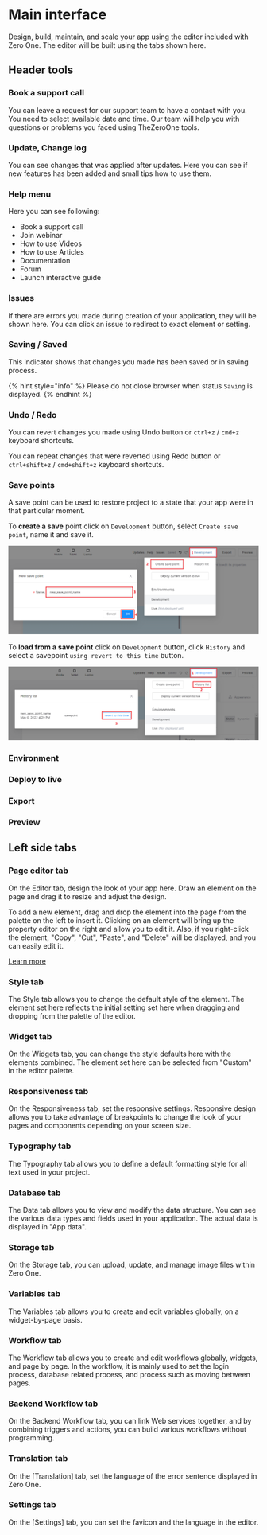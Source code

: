 # Main interface

Design, build, maintain, and scale your app using the editor included with Zero One. The editor will be built using the tabs shown here.&#x20;

## Header tools

### Book a support call

You can leave a request for our support team to have a contact with you. You need to select available date and time. Our team will help you with questions or problems you faced using TheZeroOne tools.

### Update, Change log

You can see changes that was applied after updates. Here you can see if new features has been added and small tips how to use them.&#x20;

### Help menu

Here you can see following:

* Book a support call
* Join webinar
* How to use Videos
* How to use Articles
* Documentation
* Forum
* Launch interactive guide

### Issues

If there are errors you made during creation of your application, they will be shown here. You can click an issue to redirect to exact element or setting.

### Saving / Saved

This indicator shows that changes you made has been saved or in saving process.

{% hint style="info" %}
Please do not close browser when status `Saving` is displayed.
{% endhint %}

### Undo / Redo

You can revert changes you made using Undo button or `ctrl+z` / `cmd+z` keyboard shortcuts.

You can repeat changes that were reverted using Redo button or `ctrl+shift+z` / `cmd+shift+z` keyboard shortcuts.

### Save points

A save point can be used to restore project to a state that your app were in that particular moment.

To **create a save** point click on `Development` button, select `Create save point`, name it and save it.

![](<../.gitbook/assets/image (9) (1).png>)

To **load from a save point** click on `Development` button, click `History` and select a savepoint `using revert to this time` button.&#x20;

![](<../.gitbook/assets/image (4).png>)

### Environment



### Deploy to live



### Export



### Preview





## Left side tabs

### Page editor tab

On the Editor tab, design the look of your app here. Draw an element on the page and drag it to resize and adjust the design.

To add a new element, drag and drop the element into the page from the palette on the left to insert it. Clicking on an element will bring up the property editor on the right and allow you to edit it. Also, if you right-click the element, "Copy", "Cut", "Paste", and "Delete" will be displayed, and you can easily edit it.

[Learn more](../page-editor/)

### Style tab

The Style tab allows you to change the default style of the element. The element set here reflects the initial setting set here when dragging and dropping from the palette of the editor.

### Widget tab

On the Widgets tab, you can change the style defaults here with the elements combined. The element set here can be selected from "Custom" in the editor palette.

### Responsiveness tab

On the Responsiveness tab, set the responsive settings. Responsive design allows you to take advantage of breakpoints to change the look of your pages and components depending on your screen size.

### Typography tab

The Typography tab allows you to define a default formatting style for all text used in your project.

### Database tab

The Data tab allows you to view and modify the data structure. You can see the various data types and fields used in your application. The actual data is displayed in "App data".

### Storage tab

On the Storage tab, you can upload, update, and manage image files within Zero One.

### Variables tab

The Variables tab allows you to create and edit variables globally, on a widget-by-page basis.

### Workflow tab

The Workflow tab allows you to create and edit workflows globally, widgets, and page by page. In the workflow, it is mainly used to set the login process, database related process, and process such as moving between pages.

### Backend Workflow tab

On the Backend Workflow tab, you can link Web services together, and by combining triggers and actions, you can build various workflows without programming.

### Translation tab

On the \[Translation] tab, set the language of the error sentence displayed in Zero One.

### Settings tab

On the \[Settings] tab, you can set the favicon and the language in the editor.

####
